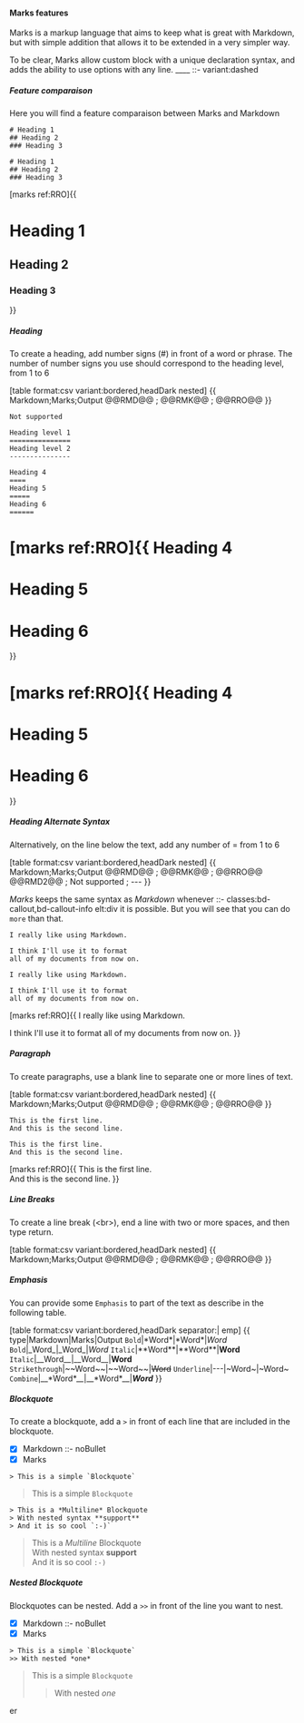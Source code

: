 #### Marks features
Marks is a markup language that aims to keep what is great with Markdown, but with 
simple addition that allows it to be extended in a very simpler way.

To be clear, Marks allow custom block with a unique declaration syntax, and adds the ability to use options with any line.
____ ::- variant:dashed

##### Feature comparaison

Here you will find a feature comparaison between Marks and Markdown

``` ::- ref:RMD
# Heading 1
## Heading 2
### Heading 3
```

``` ::- ref:RMK
# Heading 1
## Heading 2
### Heading 3
```

[marks ref:RRO]{{
# Heading 1
## Heading 2
### Heading 3
}}

##### Heading

To create a heading, add number signs (#) in front of a word or phrase. The number of number signs you use should correspond to the heading level, from 1 to 6

[table format:csv variant:bordered,headDark nested] {{
Markdown;Marks;Output
@@RMD@@ ; @@RMK@@ ; @@RRO@@
}}

``` ::- ref:RMD
Not supported
```

``` ::- ref:RMD2
Heading level 1
===============
Heading level 2
---------------
```

``` ::- ref:RMK
Heading 4
====
Heading 5
=====
Heading 6
======
```

[marks ref:RRO]{{
Heading 4
====
Heading 5
=====
Heading 6
======
}}

[marks ref:RRO]{{
Heading 4
====
Heading 5
=====
Heading 6
======
}}

##### Heading Alternate Syntax

Alternatively, on the line below the text, add any number of = from 1 to 6

[table format:csv variant:bordered,headDark nested] {{
Markdown;Marks;Output
@@RMD@@ ; @@RMK@@ ; @@RRO@@
@@RMD2@@ ; Not supported ; ---
}}

*Marks* keeps the same syntax as *Markdown* whenever ::- classes:bd-callout,bd-callout-info elt:div
it is possible. But you will see that you can do `more` than that.

``` ::- ref:RMD
I really like using Markdown.

I think I'll use it to format
all of my documents from now on.
```

``` ::- ref:RMK
I really like using Markdown.

I think I'll use it to format
all of my documents from now on.
```

[marks ref:RRO]{{
I really like using Markdown.

I think I'll use it to format 
all of my documents from now on.
}}

##### Paragraph

To create paragraphs, use a blank line to separate one or more lines of text.

[table format:csv variant:bordered,headDark nested] {{
Markdown;Marks;Output
@@RMD@@ ; @@RMK@@ ; @@RRO@@
}}

``` ::- ref:RMD
This is the first line.  
And this is the second line.
```

``` ::- ref:RMK
This is the first line.  
And this is the second line.
```

[marks ref:RRO]{{
This is the first line.   
And this is the second line.
}}

##### Line Breaks

To create a line break (&lt;br&gt;), end a line with two or more spaces, and then type return.

[table format:csv variant:bordered,headDark nested] {{
Markdown;Marks;Output
@@RMD@@ ; @@RMK@@ ; @@RRO@@
}}

##### Emphasis

You can provide some `Emphasis` to part of the text as describe in the following table.

[table format:csv variant:bordered,headDark separator:| emp] {{
type|Markdown|Marks|Output
`Bold`|\*Word\*|\*Word\*|*Word*
`Bold`|\_Word\_|\_Word\_|_Word_
`Italic`|\*\*Word\*\*|\*\*Word\*\*|**Word**
`Italic`|\_\_Word\_\_|\_\_Word\_\_|__Word__
`Strikethrough`|\~\~Word\~\~|\~\~Word\~\~|~~Word~~
`Underline`|---|\~Word\~|~Word~
`Combine`|\_\_\*Word\*\_\_|\_\_\*Word\*\_\_|__*Word*__
}}

##### Blockquote

To create a blockquote, add a `>` in front of each line that are included in the blockquote.

- [x] Markdown ::- noBullet
- [x] Marks

```
> This is a simple `Blockquote`
```

> This is a simple `Blockquote`

```
> This is a *Multiline* Blockquote
> With nested syntax **support**
> And it is so cool `:-)`
```

> This is a *Multiline* Blockquote  
> With nested syntax **support**  
> And it is so cool `:-)`

##### Nested Blockquote

Blockquotes can be nested. Add a `>>` in front of the line you want to nest.

- [x] Markdown ::- noBullet
- [x] Marks

```
> This is a simple `Blockquote`
>> With nested *one*
```

>This is a simple `Blockquote`
>> With nested *one*

er